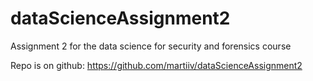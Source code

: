 # dataScienceAssignment2

Assignment 2 for the data science for security and forensics course

Repo is on github: <https://github.com/martiiv/dataScienceAssignment2>